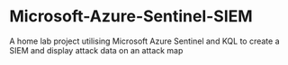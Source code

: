 # Microsoft-Azure-Sentinel-SIEM
A home lab project utilising Microsoft Azure Sentinel and KQL to create a SIEM and display attack data on an attack map
